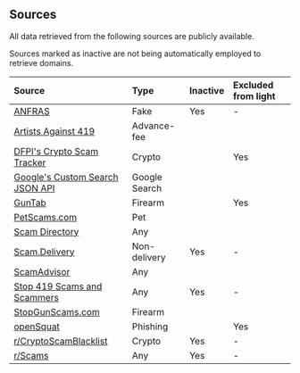 ## Sources
All data retrieved from the following sources are publicly available.

Sources marked as inactive are not being automatically employed to retrieve domains.

Source | Type | Inactive | Excluded from light
:--- |:--- |:--- |:---
[ANFRAS](https://anfras.com/fakeshops/) | Fake | Yes | -
[Artists Against 419](https://db.aa419.org/fakebankslist.php) | Advance-fee | |
[DFPI's Crypto Scam Tracker](https://dfpi.ca.gov/crypto-scams/) | Crypto | | Yes
[Google's Custom Search JSON API](https://developers.google.com/custom-search/v1/introduction) | Google Search | |
[GunTab](https://www.guntab.com/scam-websites) | Firearm | | Yes
[PetScams.com](https://petscams.com/) | Pet | |
[Scam Directory](https://scam.directory/) | Any | |
[Scam.Delivery](https://scam.delivery/) | Non-delivery | Yes | -
[ScamAdvisor](https://www.scamadviser.com/) | Any | |
[Stop 419 Scams and Scammers](https://www.stop419scams.com/) | Any | Yes | -
[StopGunScams.com](https://stopgunscams.com/) | Firearm | |
[openSquat](https://github.com/atenreiro/opensquat) | Phishing | | Yes
[r/CryptoScamBlacklist](https://www.reddit.com/r/CryptoScamBlacklist/) | Crypto | Yes | -
[r/Scams](https://www.reddit.com/r/Scams/) | Any | Yes | -

